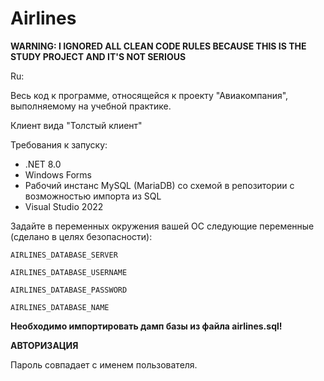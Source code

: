 ﻿# Airlines

**WARNING: I IGNORED ALL CLEAN CODE RULES BECAUSE THIS IS THE STUDY PROJECT AND IT'S NOT SERIOUS**


Ru:


Весь код к программе, относящейся к проекту "Авиакомпания", выполняемому на учебной практике.

Клиент вида "Толстый клиент"


Требования к запуску: 
- .NET 8.0
- Windows Forms
- Рабочий инстанс MySQL (MariaDB) со схемой в репозитории с возможностью импорта из SQL
- Visual Studio 2022


Задайте в переменных окружения вашей ОС следующие переменные (сделано в целях безопасности):


`AIRLINES_DATABASE_SERVER`

`AIRLINES_DATABASE_USERNAME`

`AIRLINES_DATABASE_PASSWORD`

`AIRLINES_DATABASE_NAME`


**Необходимо импортировать дамп базы из файла airlines.sql!**

**АВТОРИЗАЦИЯ**

Пароль совпадает с именем пользователя.